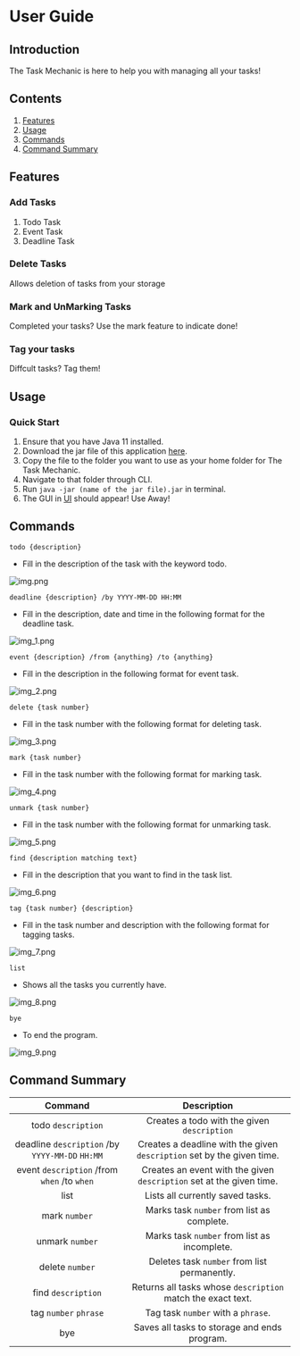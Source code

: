 # User Guide

## Introduction
The Task Mechanic is here to help you with managing all your tasks!

## Contents
1. [Features](https://ryanqiu1.github.io/ip/#features)
2. [Usage](https://ryanqiu1.github.io/ip/#usage)
3. [Commands](https://ryanqiu1.github.io/ip/#commands)
4. [Command Summary](https://ryanqiu1.github.io/ip/#command-summary)

## Features 

### Add Tasks

1. Todo Task
2. Event Task
3. Deadline Task

### Delete Tasks

Allows deletion of tasks from your storage

### Mark and UnMarking Tasks

Completed your tasks? 
Use the mark feature to indicate done!

### Tag your tasks
Diffcult tasks? Tag them! 

## Usage

### Quick Start

1. Ensure that you have Java 11 installed.
2. Download the jar file of this application [here](https://github.com/RyanQiu1/ip/releases).
3. Copy the file to the folder you want to use as your home folder for The Task Mechanic.
4. Navigate to that folder through CLI.
5. Run `java -jar (name of the jar file).jar` in terminal.
6. The GUI in [UI](https://github.com/RyanQiu1/ip/blob/master/docs/Ui.png) should appear! Use Away!

## Commands

`todo {description}` 
- Fill in the description of the task with the keyword todo.

![img.png](img.png)

`deadline {description} /by YYYY-MM-DD HH:MM` 
- Fill in the description, date and time in the following format for the deadline task.

![img_1.png](img_1.png)

`event {description} /from {anything} /to {anything}`
- Fill in the description in the following format for event task.

![img_2.png](img_2.png)

`delete {task number}`
- Fill in the task number with the following format for deleting task.

![img_3.png](img_3.png)

`mark {task number}`
- Fill in the task number with the following format for marking task.

![img_4.png](img_4.png)

`unmark {task number}`
- Fill in the task number with the following format for unmarking task.

![img_5.png](img_5.png)

`find {description matching text}`
- Fill in the description that you want to find in the task list.

![img_6.png](img_6.png)

`tag {task number} {description}`
- Fill in the task number and description with the following format for tagging tasks.

![img_7.png](img_7.png)

`list`
- Shows all the tasks you currently have.

![img_8.png](img_8.png)

`bye`
- To end the program.

![img_9.png](img_9.png)

## Command Summary

|                     Command                     |                              Description                               |
|:-----------------------------------------------:|:----------------------------------------------------------------------:|
|               todo `description`                |              Creates a todo with the given `description`               |
| deadline `description` /by `YYYY-MM-DD` `HH:MM` | Creates a deadline with the given `description` set by the given time. |
|   event `description` /from `when` /to `when`   |  Creates an event with the given `description` set at the given time.  |
|                      list                       |                    Lists all currently saved tasks.                    |
|                  mark `number`                  |               Marks task `number` from list as complete.               |
|                 unmark `number`                 |              Marks task `number` from list as incomplete.              |
|                 delete `number`                 |              Deletes task `number` from list permanently.              |
|               find `description`                |      Returns all tasks whose `description` match the exact text.       |
|              tag `number` `phrase`              |                   Tag task `number` with a `phrase`.                   |
|                       bye                       |              Saves all tasks to storage and ends program.              |

